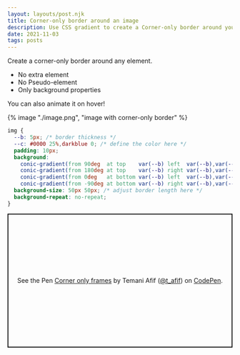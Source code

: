 ```yaml
---
layout: layouts/post.njk
title: Corner-only border around an image
description: Use CSS gradient to create a Corner-only border around your image
date: 2021-11-03
tags: posts
---
```


Create a corner-only border around any element.

* No extra element
* No Pseudo-element
* Only background properties

You can also animate it on hover!

{% image "./image.png", "image with corner-only border" %}


```css
img {
  --b: 5px; /* border thickness */
  --c: #0000 25%,darkblue 0; /* define the color here */
  padding: 10px;
  background:
    conic-gradient(from 90deg  at top    var(--b) left  var(--b),var(--c)) 0    0,
    conic-gradient(from 180deg at top    var(--b) right var(--b),var(--c)) 100% 0,
    conic-gradient(from 0deg   at bottom var(--b) left  var(--b),var(--c)) 0    100%,
    conic-gradient(from -90deg at bottom var(--b) right var(--b),var(--c)) 100% 100%;
  background-size: 50px 50px; /* adjust border length here */
  background-repeat: no-repeat;
}
```

<p class="codepen" data-height="300" data-default-tab="result" data-slug-hash="abyEmgj" data-preview="true" data-user="t_afif" style="height: 300px; box-sizing: border-box; display: flex; align-items: center; justify-content: center; border: 2px solid; margin: 1em 0; padding: 1em;">
  <span>See the Pen <a href="https://codepen.io/t_afif/pen/abyEmgj">
  Corner only frames</a> by Temani Afif (<a href="https://codepen.io/t_afif">@t_afif</a>)
  on <a href="https://codepen.io">CodePen</a>.</span>
</p>
<script async src="https://cpwebassets.codepen.io/assets/embed/ei.js"></script>